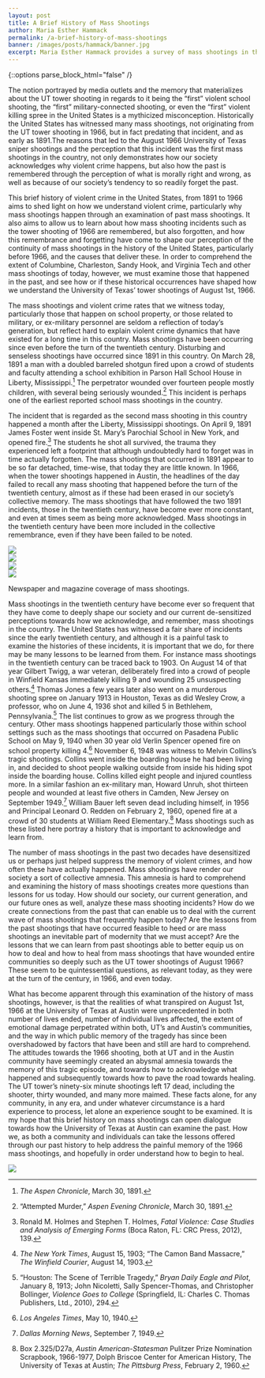 ```yaml
---
layout: post
title: A Brief History of Mass Shootings
author: Maria Esther Hammack
permalink: /a-brief-history-of-mass-shootings
banner: /images/posts/hammack/banner.jpg
excerpt: Maria Esther Hammack provides a survey of mass shootings in the United States as context for the tower shooting.
---
```

<div class="white bar"><div class="container"><div class="col-sm-12 col-md-10 col-md-offset-1 col-lg-8 col-lg-offset-2 post-content">
{::options parse_block_html="false" /}

The notion portrayed by media outlets and the memory that materializes about the UT tower shooting in regards to it being the “first” violent school shooting, the “first” military-connected shooting, or even the “first” violent killing spree in the United States is a mythicized misconception. Historically the United States has witnessed many mass shootings, not originating from the UT tower shooting in 1966, but in fact predating that incident, and as early as 1891.The reasons that led to the August 1966 University of Texas sniper shootings and the perception that this incident was the first mass shootings in the country, not only demonstrates how our society acknowledges why violent crime happens, but also how the past is remembered through the perception of what is morally right and wrong, as well as because of our society’s tendency to so readily forget the past.

This brief history of violent crime in the United States, from 1891 to 1966 aims to shed light on how we understand violent crime, particularly why mass shootings happen through an examination of past mass shootings. It also aims to allow us to learn about how mass shooting incidents such as the tower shooting of 1966 are remembered, but also forgotten, and how this remembrance and forgetting have come to shape our perception of the continuity of mass shootings in the history of the United States, particularly before 1966, and the causes that deliver these. In order to comprehend the extent of Columbine, Charleston, Sandy Hook, and Virginia Tech and other mass shootings of today, however, we must examine those that happened in the past, and see how or if these historical occurrences have shaped how we understand the University of Texas’ tower shootings of August 1st, 1966.

The mass shootings and violent crime rates that we witness today, particularly those that happen on school property, or those related to military, or ex-military personnel are seldom a reflection of today’s generation, but reflect hard to explain violent crime dynamics that have existed for a long time in this country. Mass shootings have been occurring since even before the turn of the twentieth century. Disturbing and senseless shootings have occurred since 1891 in this country. On March 28, 1891 a man with a doubled barreled shotgun fired upon a crowd of students and faculty attending a school exhibition in Parson Hall School House in Liberty, Mississippi.[^1] The perpetrator wounded over fourteen people mostly children, with several being seriously wounded.[^2] This incident is perhaps one of the earliest reported school mass shootings in the country.

The incident that is regarded as the second mass shooting in this country happened a month after the Liberty, Mississippi shootings. On April 9, 1891 James Foster went inside St. Mary’s Parochial School in New York, and opened fire.[^3] The students he shot all survived, the trauma they experienced left a footprint that although undoubtedly hard to forget was in time actually forgotten. The mass shootings that occurred in 1891 appear to be so far detached, time-wise, that today they are little known. In 1966, when the tower shootings happened in Austin, the headlines of the day failed to recall any mass shooting that happened before the turn of the twentieth century, almost as if these had been erased in our society’s collective memory.  The mass shootings that have followed the two 1891 incidents, those in the twentieth century, have become ever more constant, and even at times seem as being more acknowledged. Mass shootings in the twentieth century have been more included in the collective remembrance, even if they have been failed to be noted.

<div class="image-gallery image-block">
  <div class="row">
    <div class="image col-xs-6 col-md-3">
      <a data-lightbox="coverage" data-title="LIFE Magazine" href="{{ site.baseurl }}/images/posts/hammack/life-magazine.jpg"><img src="{{ site.baseurl }}/images/posts/hammack/life-magazine-thumb.jpg" /></a>
    </div>
    <div class="image col-xs-6 col-md-3">
      <a data-lightbox="coverage" data-title="Aspen Evening Chronicle" href="{{ site.baseurl }}/images/posts/hammack/evening-chronicle.jpg"><img src="{{ site.baseurl }}/images/posts/hammack/evening-chronicle-thumb.jpg" /></a>
    </div>
    <div class="image col-xs-6 col-md-3">
      <a data-lightbox="coverage" data-title="Los Angeles Times" href="{{ site.baseurl }}/images/posts/hammack/pasadena.jpg"><img src="{{ site.baseurl }}/images/posts/hammack/pasadena-thumb.jpg" /></a>
    </div>
    <div class="image col-xs-6 col-md-3">
      <a data-lightbox="coverage" data-title="The Daily Enterprise, Camden, N.J." href="{{ site.baseurl }}/images/posts/hammack/daily-enterprise.jpg"><img src="{{ site.baseurl }}/images/posts/hammack/daily-enterprise-thumb.jpg" /></a>
    </div>
  </div>
  <p class="caption">
    Newspaper and magazine coverage of mass shootings.
  </p>
</div>

Mass shootings in the twentieth century have become ever so frequent that they have come to deeply shape our society and our current de-sensitized perceptions towards how we acknowledge, and remember, mass shootings in the country. The United States has witnessed a fair share of incidents since the early twentieth century, and although it is a painful task to examine the histories of these incidents, it is important that we do, for there may be many lessons to be learned from them. For instance mass shootings in the twentieth century can be traced back to 1903. On August 14 of that year Gilbert Twigg, a war veteran, deliberately fired into a crowd of people in Winfield Kansas immediately killing 9 and wounding 25 unsuspecting others.[^4] Thomas Jones a few years later also went on a murderous shooting spree on January 1913 in Houston, Texas as did Wesley Crow, a professor, who on June 4, 1936 shot and killed 5 in Bethlehem, Pennsylvania.[^5] The list continues to grow as we progress through the century. Other mass shootings happened particularly those within school settings such as the mass shootings that occurred on Pasadena Public School on May 9, 1940 when 30 year old Verlin Spencer opened fire on school property killing 4.[^6] November 6, 1948 was witness to Melvin Collins’s tragic shootings. Collins went inside the boarding house he had been living in, and decided to shoot people walking outside from inside his hiding spot inside the boarding house. Collins killed eight people and injured countless more. In a similar fashion an ex-military man, Howard Unruh, shot thirteen people and wounded at least five others in Camden, New Jersey on September 1949.[^7] William Bauer left seven dead including himself, in 1956 and Principal Leonard O. Redden on February 2, 1960, opened fire at a crowd of 30 students at William Reed Elementary.[^8] Mass shootings such as these listed here portray a history that is important to acknowledge and learn from.

The number of mass shootings in the past two decades have desensitized us or perhaps just helped suppress the memory of violent crimes, and how often these have actually happened. Mass shootings have render our society a sort of collective amnesia. This amnesia is hard to comprehend and examining the history of mass shootings creates more questions than lessons for us today.  How should our society, our current generation, and our future ones as well, analyze these mass shooting incidents? How do we create connections from the past that can enable us to deal with the current wave of mass shootings that frequently happen today? Are the lessons from the past shootings that have occurred feasible to heed or are mass shootings an inevitable part of modernity that we must accept? Are the lessons that we can learn from past shootings able to better equip us on how to deal and how to heal from mass shootings that have wounded entire communities so deeply such as the UT tower shootings of August 1966? These seem to be quintessential questions, as relevant today, as they were at the turn of the century, in 1966, and even today.

What has become apparent through this examination of the history of mass shootings, however, is that the realities of what transpired on August 1st, 1966 at the University of Texas at Austin were unprecedented in both number of lives ended, number of individual lives affected, the extent of emotional damage perpetrated within both, UT’s and Austin’s communities, and the way in which public memory of the tragedy has since been overshadowed by factors that have been and still are hard to comprehend. The attitudes towards the 1966 shooting, both at UT and in the Austin community have seemingly created an abysmal amnesia towards the memory of this tragic episode, and towards how to acknowledge what happened and subsequently towards how to pave the road towards healing. The UT tower’s ninety-six minute shootings left 17 dead, including the shooter, thirty wounded, and many more maimed. These facts alone, for any community, in any era, and under whatever circumstance is a hard experience to process, let alone an experience sought to be examined. It is my hope that this brief history on mass shootings can open dialogue towards how the University of Texas at Austin can examine the past. How we, as both a community and individuals can take the lessons offered through our past history to help address the painful memory of the 1966 mass shootings, and hopefully in order understand how to begin to heal.

<div class="image-block">
  <a data-lightbox="timeline" href="{{ site.baseurl }}/images/posts/hammack/timeline-fullsize.png"><img src="{{ site.baseurl }}/images/posts/hammack/timeline.png" /></a>
</div>
</div></div></div>

[^1]: _The Aspen Chronicle_, March 30, 1891.

[^2]: “Attempted Murder,” _Aspen Evening Chronicle_, March 30, 1891.

[^3]: Ronald M. Holmes and Stephen T. Holmes, _Fatal Violence: Case Studies and Analysis of Emerging Forms_ (Boca Raton, FL: CRC Press, 2012), 139.

[^4]: _The New York Times_, August 15, 1903; “The Camon Band Massacre,” _The Winfield Courier_, August 14, 1903.

[^5]: “Houston: The Scene of Terrible Tragedy,” _Bryan Daily Eagle and Pilot_, January 8, 1913; John Nicoletti, Sally Spencer-Thomas, and Christopher Bollinger, _Violence Goes to College_ (Springfield, IL: Charles C. Thomas Publishers, Ltd., 2010), 294.

[^6]: _Los Angeles Times_, May 10, 1940.

[^7]: _Dallas Morning News_, September 7, 1949.

[^8]: Box 2.325/D27a, _Austin American-Statesman_ Pulitzer Prize Nomination Scrapbook, 1966-1977, Dolph Briscoe Center for American History, The University of Texas at Austin; _The Pittsburg Press_, February 2, 1960.
